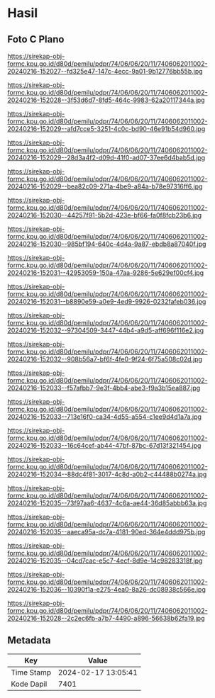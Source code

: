 # Hasil

## Foto C Plano

https://sirekap-obj-formc.kpu.go.id/d80d/pemilu/pdpr/74/06/06/20/11/7406062011002-20240216-152027--fd325e47-147c-4ecc-9a01-9b12776bb55b.jpg

https://sirekap-obj-formc.kpu.go.id/d80d/pemilu/pdpr/74/06/06/20/11/7406062011002-20240216-152028--3f53d6d7-8fd5-464c-9983-62a20117344a.jpg

https://sirekap-obj-formc.kpu.go.id/d80d/pemilu/pdpr/74/06/06/20/11/7406062011002-20240216-152029--afd7cce5-3251-4c0c-bd90-46e91b54d960.jpg

https://sirekap-obj-formc.kpu.go.id/d80d/pemilu/pdpr/74/06/06/20/11/7406062011002-20240216-152029--28d3a4f2-d09d-41f0-ad07-37ee6d4bab5d.jpg

https://sirekap-obj-formc.kpu.go.id/d80d/pemilu/pdpr/74/06/06/20/11/7406062011002-20240216-152029--bea82c09-271a-4be9-a84a-b78e97316ff6.jpg

https://sirekap-obj-formc.kpu.go.id/d80d/pemilu/pdpr/74/06/06/20/11/7406062011002-20240216-152030--44257f91-5b2d-423e-bf66-fa0f8fcb23b6.jpg

https://sirekap-obj-formc.kpu.go.id/d80d/pemilu/pdpr/74/06/06/20/11/7406062011002-20240216-152030--985bf194-640c-4d4a-9a87-ebdb8a87040f.jpg

https://sirekap-obj-formc.kpu.go.id/d80d/pemilu/pdpr/74/06/06/20/11/7406062011002-20240216-152031--42953059-150a-47aa-9286-5e629ef00cf4.jpg

https://sirekap-obj-formc.kpu.go.id/d80d/pemilu/pdpr/74/06/06/20/11/7406062011002-20240216-152031--b8890e59-a0e9-4ed9-9926-0232fafeb036.jpg

https://sirekap-obj-formc.kpu.go.id/d80d/pemilu/pdpr/74/06/06/20/11/7406062011002-20240216-152032--97304509-3447-44b4-a9d5-aff696f116e2.jpg

https://sirekap-obj-formc.kpu.go.id/d80d/pemilu/pdpr/74/06/06/20/11/7406062011002-20240216-152032--908b56a7-bf6f-4fe0-9f24-6f75a508c02d.jpg

https://sirekap-obj-formc.kpu.go.id/d80d/pemilu/pdpr/74/06/06/20/11/7406062011002-20240216-152033--f57afbb7-9e3f-4bb4-abe3-f9a3b15ea887.jpg

https://sirekap-obj-formc.kpu.go.id/d80d/pemilu/pdpr/74/06/06/20/11/7406062011002-20240216-152033--713e16f0-ca34-4d55-a554-c1ee9d4d1a7a.jpg

https://sirekap-obj-formc.kpu.go.id/d80d/pemilu/pdpr/74/06/06/20/11/7406062011002-20240216-152033--16c64cef-ab44-47bf-87bc-67d13f321454.jpg

https://sirekap-obj-formc.kpu.go.id/d80d/pemilu/pdpr/74/06/06/20/11/7406062011002-20240216-152034--88dc4f81-3017-4c8d-a0b2-c44488b0274a.jpg

https://sirekap-obj-formc.kpu.go.id/d80d/pemilu/pdpr/74/06/06/20/11/7406062011002-20240216-152035--73f97aa6-4637-4c6a-ae44-36d85abbb63a.jpg

https://sirekap-obj-formc.kpu.go.id/d80d/pemilu/pdpr/74/06/06/20/11/7406062011002-20240216-152035--aaeca95a-dc7a-4181-90ed-364e4ddd975b.jpg

https://sirekap-obj-formc.kpu.go.id/d80d/pemilu/pdpr/74/06/06/20/11/7406062011002-20240216-152035--04cd7cac-e5c7-4ecf-8d9e-14c98283318f.jpg

https://sirekap-obj-formc.kpu.go.id/d80d/pemilu/pdpr/74/06/06/20/11/7406062011002-20240216-152036--10390f1a-e275-4ea0-8a26-dc08938c566e.jpg

https://sirekap-obj-formc.kpu.go.id/d80d/pemilu/pdpr/74/06/06/20/11/7406062011002-20240216-152028--2c2ec6fb-a7b7-4490-a896-56638b62fa19.jpg


## Metadata

| Key        | Value               |
| ---------- | ------------------- |
| Time Stamp | 2024-02-17 13:05:41 |
| Kode Dapil | 7401                |



